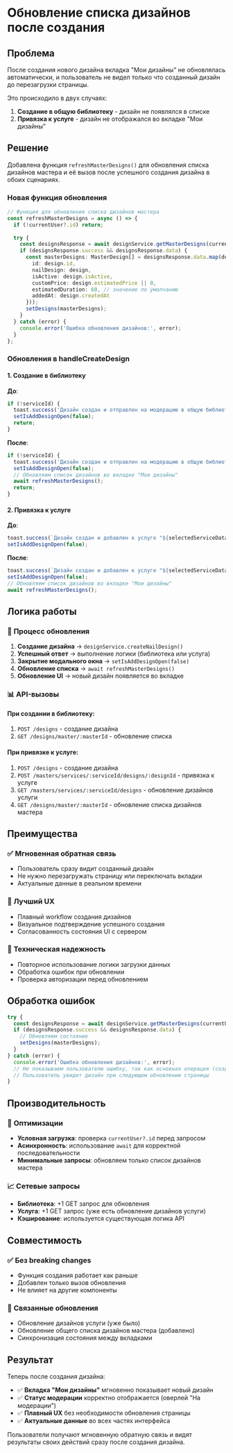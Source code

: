 # Обновление списка дизайнов после создания

## Проблема

После создания нового дизайна вкладка "Мои дизайны" не обновлялась автоматически, и пользователь не видел только что созданный дизайн до перезагрузки страницы.

Это происходило в двух случаях:
1. **Создание в общую библиотеку** - дизайн не появлялся в списке
2. **Привязка к услуге** - дизайн не отображался во вкладке "Мои дизайны"

## Решение

Добавлена функция `refreshMasterDesigns()` для обновления списка дизайнов мастера и её вызов после успешного создания дизайна в обоих сценариях.

### Новая функция обновления

```typescript
// Функция для обновления списка дизайнов мастера
const refreshMasterDesigns = async () => {
  if (!currentUser?.id) return;
  
  try {
    const designsResponse = await designService.getMasterDesigns(currentUser.id);
    if (designsResponse.success && designsResponse.data) {
      const masterDesigns: MasterDesign[] = designsResponse.data.map(design => ({
        id: design.id,
        nailDesign: design,
        isActive: design.isActive,
        customPrice: design.estimatedPrice || 0,
        estimatedDuration: 60, // значение по умолчанию
        addedAt: design.createdAt
      }));
      setDesigns(masterDesigns);
    }
  } catch (error) {
    console.error('Ошибка обновления дизайнов:', error);
  }
};
```

### Обновления в handleCreateDesign

#### 1. Создание в библиотеку

**До**:
```typescript
if (!serviceId) {
  toast.success('Дизайн создан и отправлен на модерацию в общую библиотеку');
  setIsAddDesignOpen(false);
  return;
}
```

**После**:
```typescript
if (!serviceId) {
  toast.success('Дизайн создан и отправлен на модерацию в общую библиотеку');
  setIsAddDesignOpen(false);
  // Обновляем список дизайнов во вкладке "Мои дизайны"
  await refreshMasterDesigns();
  return;
}
```

#### 2. Привязка к услуге

**До**:
```typescript
toast.success(`Дизайн создан и добавлен к услуге "${selectedServiceData.name}" за ${finalPrice}₽`);
setIsAddDesignOpen(false);
```

**После**:
```typescript
toast.success(`Дизайн создан и добавлен к услуге "${selectedServiceData.name}" за ${finalPrice}₽`);
setIsAddDesignOpen(false);
// Обновляем список дизайнов во вкладке "Мои дизайны"
await refreshMasterDesigns();
```

## Логика работы

### 🔄 **Процесс обновления**

1. **Создание дизайна** → `designService.createNailDesign()`
2. **Успешный ответ** → выполнение логики (библиотека или услуга)
3. **Закрытие модального окна** → `setIsAddDesignOpen(false)`
4. **Обновление списка** → `await refreshMasterDesigns()`
5. **Обновление UI** → новый дизайн появляется во вкладке

### 📊 **API-вызовы**

#### При создании в библиотеку:
1. `POST /designs` - создание дизайна
2. `GET /designs/master/:masterId` - обновление списка

#### При привязке к услуге:
1. `POST /designs` - создание дизайна  
2. `POST /masters/services/:serviceId/designs/:designId` - привязка к услуге
3. `GET /masters/services/:serviceId/designs` - обновление дизайнов услуги
4. `GET /designs/master/:masterId` - обновление списка дизайнов мастера

## Преимущества

### ✅ **Мгновенная обратная связь**
- Пользователь сразу видит созданный дизайн
- Не нужно перезагружать страницу или переключать вкладки
- Актуальные данные в реальном времени

### 🎯 **Лучший UX**
- Плавный workflow создания дизайнов
- Визуальное подтверждение успешного создания
- Согласованность состояния UI с сервером

### 🔧 **Техническая надежность**
- Повторное использование логики загрузки данных
- Обработка ошибок при обновлении
- Проверка авторизации перед обновлением

## Обработка ошибок

```typescript
try {
  const designsResponse = await designService.getMasterDesigns(currentUser.id);
  if (designsResponse.success && designsResponse.data) {
    // Обновляем состояние
    setDesigns(masterDesigns);
  }
} catch (error) {
  console.error('Ошибка обновления дизайнов:', error);
  // Не показываем пользователю ошибку, так как основная операция (создание) уже успешна
  // Пользователь увидит дизайн при следующем обновлении страницы
}
```

## Производительность

### 🚀 **Оптимизации**
- **Условная загрузка**: проверка `currentUser?.id` перед запросом
- **Асинхронность**: использование `await` для корректной последовательности
- **Минимальные запросы**: обновляем только список дизайнов мастера

### 📈 **Сетевые запросы**
- **Библиотека**: +1 GET запрос для обновления
- **Услуга**: +1 GET запрос (уже есть обновление дизайнов услуги)
- **Кэширование**: используется существующая логика API

## Совместимость

### ✅ **Без breaking changes**
- Функция создания работает как раньше
- Добавлен только вызов обновления
- Не влияет на другие компоненты

### 🔗 **Связанные обновления**
- Обновление дизайнов услуги (уже было)
- Обновление общего списка дизайнов мастера (добавлено)
- Синхронизация состояния между вкладками

## Результат

Теперь после создания дизайна:
- ✅ **Вкладка "Мои дизайны"** мгновенно показывает новый дизайн
- ✅ **Статус модерации** корректно отображается (оверлей "На модерации")
- ✅ **Плавный UX** без необходимости обновления страницы
- ✅ **Актуальные данные** во всех частях интерфейса

Пользователи получают мгновенную обратную связь и видят результаты своих действий сразу после создания дизайна. 